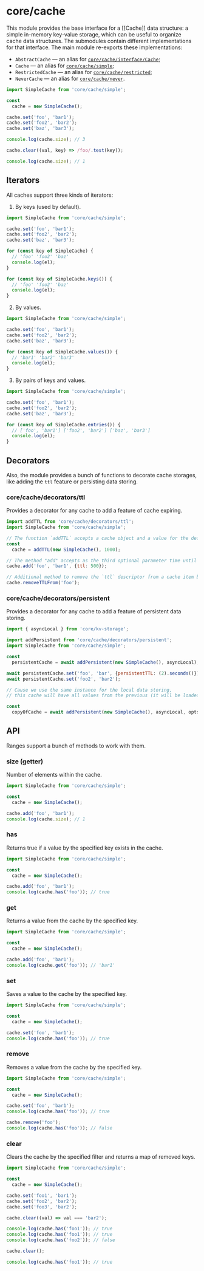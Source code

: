 # core/cache

This module provides the base interface for a [[Cache]] data structure: a simple in-memory key-value storage,
which can be useful to organize cache data structures.
The submodules contain different implementations for that interface. The main module re-exports these implementations:

* `AbstractCache` — an alias for [`core/cache/interface/Cache`](src_core_cache_interface.html);
* `Cache` — an alias for [`core/cache/simple`](src_core_cache_simple.html);
* `RestrictedCache` — an alias for [`core/cache/restricted`](src_core_cache_restricted.html);
* `NeverCache` — an alias for [`core/cache/never`](src_core_cache_never.html).

```js
import SimpleCache from 'core/cache/simple';

const
  cache = new SimpleCache();

cache.set('foo', 'bar1');
cache.set('foo2', 'bar2');
cache.set('baz', 'bar3');

console.log(cache.size); // 3

cache.clear((val, key) => /foo/.test(key));

console.log(cache.size); // 1
```

## Iterators

All caches support three kinds of iterators:

1. By keys (used by default).

```js
import SimpleCache from 'core/cache/simple';

cache.set('foo', 'bar1');
cache.set('foo2', 'bar2');
cache.set('baz', 'bar3');

for (const key of SimpleCache) {
  // 'foo' 'foo2' 'baz'
  console.log(el);
}

for (const key of SimpleCache.keys()) {
  // 'foo' 'foo2' 'baz'
  console.log(el);
}
```

2. By values.

```js
import SimpleCache from 'core/cache/simple';

cache.set('foo', 'bar1');
cache.set('foo2', 'bar2');
cache.set('baz', 'bar3');

for (const key of SimpleCache.values()) {
  // 'bar1' 'bar2' 'bar3'
  console.log(el);
}
```

3. By pairs of keys and values.

```js
import SimpleCache from 'core/cache/simple';

cache.set('foo', 'bar1');
cache.set('foo2', 'bar2');
cache.set('baz', 'bar3');

for (const key of SimpleCache.entries()) {
  // ['foo', 'bar1'] ['foo2', 'bar2'] ['baz', 'bar3']
  console.log(el);
}
```

## Decorators

Also, the module provides a bunch of functions to decorate cache storages, like adding the `ttl` feature or persisting data storing.

### core/cache/decorators/ttl

Provides a decorator for any cache to add a feature of cache expiring.

```js
import addTTL from 'core/cache/decorators/ttl';
import SimpleCache from 'core/cache/simple';

// The function `addTTL` accepts a cache object and a value for the default TTL as the second argument
const
  cache = addTTL(new SimpleCache(), 1000);

// The method "add" accepts as the third optional parameter time until expiring the item to store in milliseconds
cache.add('foo', 'bar1', {ttl: 500});

// Additional method to remove the `ttl` descriptor from a cache item by the specified key
cache.removeTTLFrom('foo');
```

### core/cache/decorators/persistent

Provides a decorator for any cache to add a feature of persistent data storing.

```js
import { asyncLocal } from 'core/kv-storage';

import addPersistent from 'core/cache/decorators/persistent';
import SimpleCache from 'core/cache/simple';

const
  persistentCache = await addPersistent(new SimpleCache(), asyncLocal);

await persistentCache.set('foo', 'bar', {persistentTTL: (2).seconds()});
await persistentCache.set('foo2', 'bar2');

// Cause we use the same instance for the local data storing,
// this cache will have all values from the previous (it will be loaded from the storage during initialization)

const
  copyOfCache = await addPersistent(new SimpleCache(), asyncLocal, opts);
```

## API

Ranges support a bunch of methods to work with them.

### size (getter)

Number of elements within the cache.

```js
import SimpleCache from 'core/cache/simple';

const
  cache = new SimpleCache();

cache.add('foo', 'bar1');
console.log(cache.size); // 1
```

### has

Returns true if a value by the specified key exists in the cache.

```js
import SimpleCache from 'core/cache/simple';

const
  cache = new SimpleCache();

cache.add('foo', 'bar1');
console.log(cache.has('foo')); // true
```

### get

Returns a value from the cache by the specified key.

```js
import SimpleCache from 'core/cache/simple';

const
  cache = new SimpleCache();

cache.add('foo', 'bar1');
console.log(cache.get('foo')); // 'bar1'
```

### set

Saves a value to the cache by the specified key.

```js
import SimpleCache from 'core/cache/simple';

const
  cache = new SimpleCache();

cache.set('foo', 'bar1');
console.log(cache.has('foo')); // true
```

### remove

Removes a value from the cache by the specified key.

```js
import SimpleCache from 'core/cache/simple';

const
  cache = new SimpleCache();

cache.set('foo', 'bar1');
console.log(cache.has('foo')); // true

cache.remove('foo');
console.log(cache.has('foo')); // false
```

### clear

Clears the cache by the specified filter and returns a map of removed keys.

```js
import SimpleCache from 'core/cache/simple';

const
  cache = new SimpleCache();

cache.set('foo1', 'bar1');
cache.set('foo2', 'bar2');
cache.set('foo3', 'bar2');

cache.clear((val) => val === 'bar2');

console.log(cache.has('foo1')); // true
console.log(cache.has('foo1')); // true
console.log(cache.has('foo2')); // false

cache.clear();

console.log(cache.has('foo1')); // true
```
